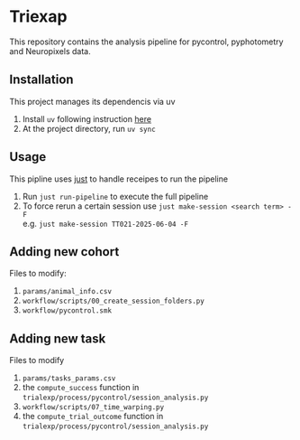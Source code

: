# Triexap

This repository contains the analysis pipeline for pycontrol, pyphotometry and Neuropixels data.

## Installation
This project manages its dependencis via uv
1. Install `uv` following instruction [here](https://docs.astral.sh/uv/getting-started/installation/)
2. At the project directory, run `uv sync`

## Usage
This pipline uses [just](https://github.com/casey/just) to handle receipes to run the pipeline
1. Run `just run-pipeline` to execute the full pipeline
2. To force rerun a certain session use `just make-session <search term> -F`  
 e.g. `just make-session TT021-2025-06-04 -F`

## Adding new cohort
Files to modify:
1. `params/animal_info.csv`
2. `workflow/scripts/00_create_session_folders.py`
3. `workflow/pycontrol.smk`

## Adding new task
Files to modify
1.  `params/tasks_params.csv`
2. the `compute_success` function in `trialexp/process/pycontrol/session_analysis.py`
3. `workflow/scripts/07_time_warping.py`
4. the `compute_trial_outcome` function in `trialexp/process/pycontrol/session_analysis.py`